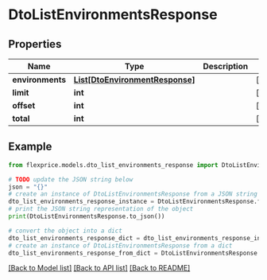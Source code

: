 # DtoListEnvironmentsResponse


## Properties

Name | Type | Description | Notes
------------ | ------------- | ------------- | -------------
**environments** | [**List[DtoEnvironmentResponse]**](DtoEnvironmentResponse.md) |  | [optional] 
**limit** | **int** |  | [optional] 
**offset** | **int** |  | [optional] 
**total** | **int** |  | [optional] 

## Example

```python
from flexprice.models.dto_list_environments_response import DtoListEnvironmentsResponse

# TODO update the JSON string below
json = "{}"
# create an instance of DtoListEnvironmentsResponse from a JSON string
dto_list_environments_response_instance = DtoListEnvironmentsResponse.from_json(json)
# print the JSON string representation of the object
print(DtoListEnvironmentsResponse.to_json())

# convert the object into a dict
dto_list_environments_response_dict = dto_list_environments_response_instance.to_dict()
# create an instance of DtoListEnvironmentsResponse from a dict
dto_list_environments_response_from_dict = DtoListEnvironmentsResponse.from_dict(dto_list_environments_response_dict)
```
[[Back to Model list]](../README.md#documentation-for-models) [[Back to API list]](../README.md#documentation-for-api-endpoints) [[Back to README]](../README.md)


